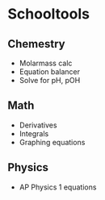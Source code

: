 # Schooltools

## Chemestry
- Molarmass calc
- Equation balancer
- Solve for pH, pOH

## Math
- Derivatives
- Integrals
- Graphing equations

## Physics
- AP Physics 1 equations
